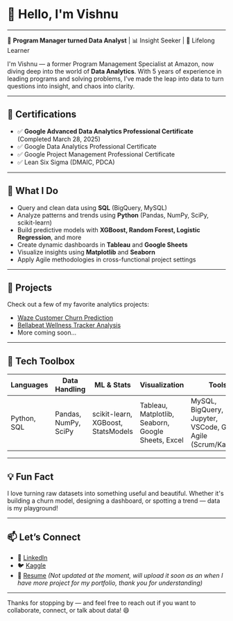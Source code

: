 # 👋 Hello, I'm Vishnu

---

🎯 **Program Manager turned Data Analyst** | 📊 Insight Seeker | 🧠 Lifelong Learner

I'm Vishnu — a former Program Management Specialist at Amazon, now diving deep into the world of **Data Analytics**. With 5 years of experience in leading programs and solving problems, I’ve made the leap into data to turn questions into insight, and chaos into clarity.

---

## 📜 Certifications

- ✅ **Google Advanced Data Analytics Professional Certificate** (Completed March 28, 2025)
- ✅ Google Data Analytics Professional Certificate  
- ✅ Google Project Management Professional Certificate  
- ✅ Lean Six Sigma (DMAIC, PDCA)

---

## 🔧 What I Do

- Query and clean data using **SQL** (BigQuery, MySQL)
- Analyze patterns and trends using **Python** (Pandas, NumPy, SciPy, scikit-learn)
- Build predictive models with **XGBoost, Random Forest, Logistic Regression**, and more
- Create dynamic dashboards in **Tableau** and **Google Sheets**
- Visualize insights using **Matplotlib** and **Seaborn**
- Apply Agile methodologies in cross-functional project settings

---

## 💼 Projects

Check out a few of my favorite analytics projects:
- [Waze Customer Churn Prediction](https://github.com/venugvis/waze-customer-churn/blob/main/README.md)
- [Bellabeat Wellness Tracker Analysis](https://www.kaggle.com/code/venugvis/bellabeat-case-study-data-analysis-and-insights)
- More coming soon...

---

## 🧰 Tech Toolbox

| Languages | Data Handling | ML & Stats | Visualization | Tools |
|-----------|----------------|------------|----------------|-------|
| Python, SQL | Pandas, NumPy, SciPy | scikit-learn, XGBoost, StatsModels | Tableau, Matplotlib, Seaborn, Google Sheets, Excel | MySQL, BigQuery, Jupyter, VSCode, Git, Agile (Scrum/Kanban) |

---

## 💡 Fun Fact

I love turning raw datasets into something useful and beautiful. Whether it's building a churn model, designing a dashboard, or spotting a trend — data is my playground!

---

## 📫 Let’s Connect

- 🔗 [LinkedIn](https://www.linkedin.com/in/vishnu-venugopal93/)
- 🐦 [Kaggle](https://www.kaggle.com/venugvis)
- 💼 [Resume](https://github.com/venugvis/portfolio/blob/main/Vishnu_Venugopal_Resume.pdf) *(Not updated at the moment, will upload it soon as an when I have more project for my portfolio, thank you for understanding)*

---

Thanks for stopping by — and feel free to reach out if you want to collaborate, connect, or talk about data! 😄
